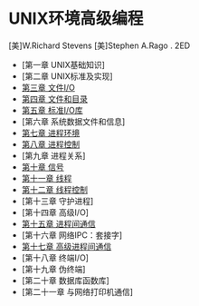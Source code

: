 # UNIX环境高级编程

[美]W.Richard Stevens [美]Stephen A.Rago . 2ED

- [第一章 UNIX基础知识]
- [第二章 UNIX标准及实现]
- [第三章 文件I/O](chapter3.md)
- [第四章 文件和目录](chapter4.md)
- [第五章 标准I/O库](chapter5.md)
- [第六章 系统数据文件和信息]
- [第七章 进程环境](res/chapter7.md)
- [第八章 进程控制](chapter8.md)
- [第九章 进程关系]
- [第十章 信号](chapter10.md)
- [第十一章 线程](chapter11.md)
- [第十二章 线程控制](chapter12.md)
- [第十三章 守护进程]
- [第十四章 高级I/O]
- [第十五章 进程间通信](chapter)
- [第十六章 网络IPC：套接字]
- [第十七章 高级进程间通信](chapter17.md)
- [第十八章 终端I/O]
- [第十九章 伪终端]
- [第二十章 数据库函数库]
- [第二十一章 与网络打印机通信]


